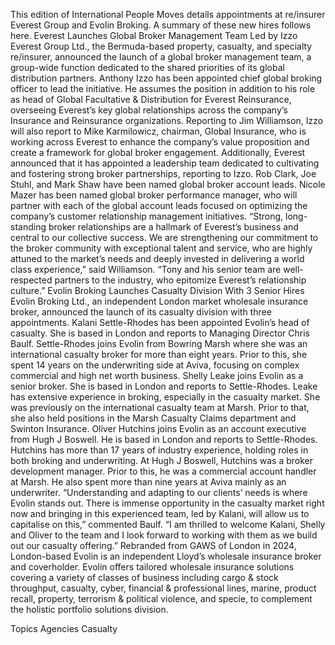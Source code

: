 This edition of International People Moves details appointments at re/insurer Everest Group and Evolin Broking.
A summary of these new hires follows here.
Everest Launches Global Broker Management Team Led by Izzo
Everest Group Ltd., the Bermuda-based property, casualty, and specialty re/insurer, announced the launch of a global broker management team, a group-wide function dedicated to the shared priorities of its global distribution partners.
Anthony Izzo has been appointed chief global broking officer to lead the initiative. He assumes the position in addition to his role as head of Global Facultative & Distribution for Everest Reinsurance, overseeing Everest’s key global relationships across the company’s Insurance and Reinsurance organizations.
Reporting to Jim Williamson, Izzo will also report to Mike Karmilowicz, chairman, Global Insurance, who is working across Everest to enhance the company’s value proposition and create a framework for global broker engagement.
Additionally, Everest announced that it has appointed a leadership team dedicated to cultivating and fostering strong broker partnerships, reporting to Izzo. Rob Clark, Joe Stuhl, and Mark Shaw have been named global broker account leads. Nicole Mazer has been named global broker performance manager, who will partner with each of the global account leads focused on optimizing the company’s customer relationship management initiatives.
“Strong, long-standing broker relationships are a hallmark of Everest’s business and central to our collective success. We are strengthening our commitment to the broker community with exceptional talent and service, who are highly attuned to the market’s needs and deeply invested in delivering a world class experience,” said Williamson. “Tony and his senior team are well-respected partners to the industry, who epitomize Everest’s relationship culture.”
Evolin Broking Launches Casualty Division With 3 Senior Hires
Evolin Broking Ltd., an independent London market wholesale insurance broker, announced the launch of its casualty division with three appointments.
Kalani Settle-Rhodes has been appointed Evolin’s head of casualty. She is based in London and reports to Managing Director Chris Baulf. Settle-Rhodes joins Evolin from Bowring Marsh where she was an international casualty broker for more than eight years. Prior to this, she spent 14 years on the underwriting side at Aviva, focusing on complex commercial and high net worth business.
Shelly Leake joins Evolin as a senior broker. She is based in London and reports to Settle-Rhodes. Leake has extensive experience in broking, especially in the casualty market. She was previously on the international casualty team at Marsh. Prior to that, she also held positions in the Marsh Casualty Claims department and Swinton Insurance.
Oliver Hutchins joins Evolin as an account executive from Hugh J Boswell. He is based in London and reports to Settle-Rhodes. Hutchins has more than 17 years of industry experience, holding roles in both broking and underwriting. At Hugh J Boswell, Hutchins was a broker development manager. Prior to this, he was a commercial account handler at Marsh. He also spent more than nine years at Aviva mainly as an underwriter.
“Understanding and adapting to our clients’ needs is where Evolin stands out. There is immense opportunity in the casualty market right now and bringing in this experienced team, led by Kalani, will allow us to capitalise on this,” commented Baulf. “I am thrilled to welcome Kalani, Shelly and Oliver to the team and I look forward to working with them as we build out our casualty offering.”
Rebranded from GAWS of London in 2024, London-based Evolin is an independent Lloyd’s wholesale insurance broker and coverholder. Evolin offers tailored wholesale insurance solutions covering a variety of classes of business including cargo & stock throughput, casualty, cyber, financial & professional lines, marine, product recall, property, terrorism & political violence, and specie, to complement the holistic portfolio solutions division.

Topics
Agencies
Casualty

